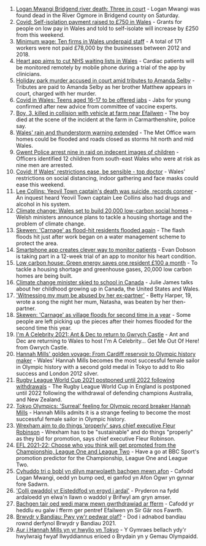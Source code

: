 1. [Logan Mwangi Bridgend river death: Three in court](https://www.bbc.co.uk/news/uk-wales-58053074) - Logan Mwangi was found dead in the River Ogmore in Bridgend county on Saturday.
2. [Covid: Self-isolation payment raised to £750 in Wales](https://www.bbc.co.uk/news/uk-wales-politics-58093465) - Grants for people on low pay in Wales and told to self-isolate will increase by £250 from this weekend.
3. [Minimum wage: Ten firms in Wales underpaid staff](https://www.bbc.co.uk/news/uk-wales-58094098) - A total of 171 workers were not paid £78,000 by the businesses between 2012 and 2018.
4. [Heart app aims to cut NHS waiting lists in Wales](https://www.bbc.co.uk/news/uk-wales-58094104) - Cardiac patients will be monitored remotely by mobile phone during a trial of the app by clinicians.
5. [Holiday park murder accused in court amid tributes to Amanda Selby](https://www.bbc.co.uk/news/uk-wales-58083395) - Tributes are paid to Amanda Selby as her brother Matthew appears in court, charged with her murder.
6. [Covid in Wales: Teens aged 16-17 to be offered jabs](https://www.bbc.co.uk/news/uk-wales-politics-58088296) - Jabs for young confirmed after new advice from committee of vaccine experts.
7. [Boy, 3, killed in collision with vehicle at farm near Efailwen](https://www.bbc.co.uk/news/uk-wales-58089814) - The boy died at the scene of the incident at the farm in Carmarthenshire, police say.
8. [Wales' rain and thunderstorm warning extended](https://www.bbc.co.uk/news/uk-wales-58087494) - The Met Office warn homes could be flooded and roads closed as storms hit north and mid Wales.
9. [Gwent Police arrest nine in raid on indecent images of children](https://www.bbc.co.uk/news/uk-wales-58089062) - Officers identified 12 children from south-east Wales who were at risk as nine men are arrested.
10. [Covid: If Wales' restrictions ease, be sensible - top doctor](https://www.bbc.co.uk/news/uk-wales-58074305) - Wales' restrictions on social distancing, indoor gathering and face masks could ease this weekend.
11. [Lee Collins: Yeovil Town captain's death was suicide, records coroner](https://www.bbc.co.uk/news/uk-england-somerset-58090985) - An inquest heard Yeovil Town captain Lee Collins also had drugs and alcohol in his system.
12. [Climate change: Wales set to build 20,000 low-carbon social homes](https://www.bbc.co.uk/news/uk-wales-58078894) - Welsh ministers announce plans to tackle a housing shortage and the problem of climate change.
13. [Skewen: 'Carnage' as flood-hit residents flooded again](https://www.bbc.co.uk/news/uk-wales-58077730) - The flash floods hit just after work began on a water management scheme to protect the area.
14. [Smartphone app creates clever way to monitor patients](https://www.bbc.co.uk/news/uk-wales-58091637) - Evan Dobson is taking part in a 12-week trial of an app to monitor his heart condition.
15. [Low carbon house: Green energy saves one resident £100 a month](https://www.bbc.co.uk/news/uk-wales-58089068) - To tackle a housing shortage and greenhouse gases, 20,000 low carbon homes are being built.
16. [Climate change minister skied to school in Canada](https://www.bbc.co.uk/news/uk-wales-58083390) - Julie James talks about her childhood growing up in Canada, the United States and Wales.
17. ['Witnessing my mum be abused by her ex-partner'](https://www.bbc.co.uk/news/uk-58063101) - Betty Harper, 19, wrote a song the night her mum, Natasha, was beaten by her then-partner.
18. [Skewen: 'Carnage' as village floods for second time in a year](https://www.bbc.co.uk/news/uk-wales-58080833) - Some people are left picking up the pieces after their homes flooded for the second time this year.
19. [I'm A Celebrity 2021: Ant & Dec to return to Gwrych Castle](https://www.bbc.co.uk/news/uk-wales-58071771) - Ant and Dec are returning to Wales to host I'm A Celebrity... Get Me Out Of Here! from Gwrych Castle.
20. [Hannah Mills' golden voyage: From Cardiff reservoir to Olympic history maker](https://www.bbc.co.uk/sport/olympics/58023441) - Wales' Hannah Mills becomes the most successful female sailor in Olympic history with a second gold medal in Tokyo to add to Rio success and London 2012 silver.
21. [Rugby League World Cup 2021 postponed until 2022 following withdrawals](https://www.bbc.co.uk/sport/rugby-league/57630566) - The Rugby League World Cup in England is postponed until 2022 following the withdrawal of defending champions Australia, and New Zealand.
22. [Tokyo Olympics: 'Surreal' feeling for Olympic record breaker Hannah Mills](https://www.bbc.co.uk/sport/av/olympics/58089435) - Hannah Mills admits it is a strange feeling to become the most successful female sailor in Olympic history.
23. [Wrexham aim to do things 'properly' says chief executive Fleur Robinson](https://www.bbc.co.uk/sport/football/58077259) - Wrexham has to be "sustainable" and do things "properly" as they bid for promotion, says chief executive Fleur Robinson.
24. [EFL 2021-22: Choose who you think will get promoted from the Championship, League One and League Two](https://www.bbc.co.uk/sport/football/58090620) - Have a go at BBC Sport's promotion predictor for the Championship, League One and League Two.
25. [Cyhuddo tri o bobl yn dilyn marwolaeth bachgen mewn afon](https://www.bbc.co.uk/newyddion/58097596) - Cafodd Logan Mwangi, oedd yn bump oed, ei ganfod yn Afon Ogwr yn gynnar fore Sadwrn.
26. ['Colli gwaddol yr Eisteddfod yn ergyd i ardal'](https://www.bbc.co.uk/newyddion/58092385) - Pryderon na fydd ardaloedd yn elwa'n llawn o waddol y Brifwyl am gryn amser.
27. [Bachgen tair oed wedi marw mewn gwrthdrawiad ar fferm](https://www.bbc.co.uk/newyddion/58088218) - Cafodd yr heddlu eu galw i fferm ger pentref Efailwen yn Sir Gâr nos Fawrth.
28. [Brwydr y Bandiau: Pwy yw'r pedwar olaf?](https://www.bbc.co.uk/newyddion/58079521) - Dod i adnabod bandiau rownd derfynol Brwydr y Bandiau 2021.
29. [Aur i Hannah Mills yn yr hwylio yn Tokyo](https://www.bbc.co.uk/newyddion/58084682) - Y Gymraes bellach ydy'r hwylwraig fwyaf llwyddiannus erioed o Brydain yn y Gemau Olympaidd.
